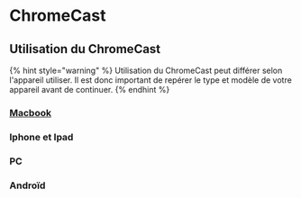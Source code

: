 # ChromeCast

## Utilisation du ChromeCast

{% hint style="warning" %}
Utilisation du ChromeCast peut différer selon l'appareil utiliser. Il est donc important de repérer le type et modèle de votre appareil avant de continuer.
{% endhint %}

### [Macbook](macbook.md)

### Iphone et Ipad

### PC

### Androïd

